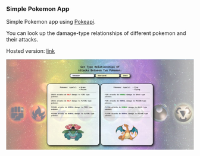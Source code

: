### Simple Pokemon App

Simple Pokemon app using [Pokeapi](https://pokeapi.co/).

You can look up the damage-type relationships of different pokemon and their attacks.

Hosted version: [link](https://pokemon-damage-type-relations.netlify.app/)

![Picture of app](img/Pokemon-app-gaun.jpg)
